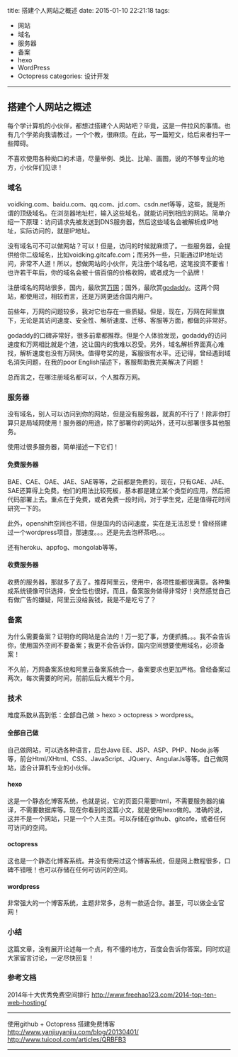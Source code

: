 title: 搭建个人网站之概述
date: 2015-01-10 22:21:18
tags: 
- 网站
- 域名
- 服务器
- 备案
- hexo
- WordPress
- Octopress
categories: 设计开发
---
## 搭建个人网站之概述

每个学计算机的小伙伴，都想过搭建个人网站吧？毕竟，这是一件拉风的事情。也有几个学弟向我请教过，一个个教，很麻烦。在此，写一篇短文，给后来者扫平一些障碍。

不喜欢使用各种拗口的术语，尽量举例、类比、比喻、画图，说的不够专业的地方，小伙伴们见谅！

### 域名
voidking.com、baidu.com、qq.com、jd.com、csdn.net等等，这些，就是所谓的顶级域名。在浏览器地址栏，输入这些域名，就能访问到相应的网站。简单介绍一下原理：访问请求先被发送到DNS服务器，然后这些域名会被解析成IP地址，实际访问的，就是IP地址。
<!--more-->
没有域名可不可以做网站？可以！但是，访问的时候就麻烦了。一些服务器，会提供给你二级域名，比如voidking.gitcafe.com；而另外一些，只能通过IP地址访问，非常不人道！所以，想做网站的小伙伴，先注册个域名吧，这笔投资不要省！也许若干年后，你的域名会被十倍百倍的价格收购，或者成为一个品牌！

注册域名的网站很多，国内，最欣赏[万网](http://www.net.cn/)；国外，最欣赏[godaddy](https://www.godaddy.com/)。这两个网站，都使用过，相较而言，还是万网更适合国内用户。

前些年，万网的问题较多，我对它也存在一些质疑。但是，现在，万网在阿里旗下，无论是其访问速度、安全性、解析速度、迁移、客服等方面，都做的非常好。

godaddy的口碑非常好，很多前辈都推荐。但是个人体验发现，godaddy的访问速度和万网相比就是个渣，这让国内的我难以忍受。另外，域名解析界面真心难找，解析速度也没有万网快。值得夸奖的是，客服很有水平。还记得，曾经遇到域名消失问题，在我的poor English描述下，客服帮助我完美解决了问题！

总而言之，在哪注册域名都可以，个人推荐万网。

### 服务器
没有域名，别人可以访问到你的网站，但是没有服务器，就真的不行了！除非你打算只是局域网使用！服务器的用途，除了部署你的网站外，还可以部署很多其他服务。

使用过很多服务器，简单描述一下它们！
#### 免费服务器
BAE、CAE、GAE、JAE、SAE等等，之前都是免费的，现在，只有GAE、JAE、SAE还算得上免费。他们的用法比较死板，基本都是建立某个类型的应用，然后把代码部署上去。重点在于免费，或者免费一段时间，对于学生党，还是值得花时间研究一下的。

此外，openshift空间也不错，但是国内的访问速度，实在是无法忍受！曾经搭建过一个wordpress项目，那速度。。。还是先去泡杯茶吧。。。

还有heroku、appfog、mongolab等等。

#### 收费服务器
收费的服务器，那就多了去了。推荐阿里云，使用中，各项性能都很满意。各种集成系统镜像可供选择，安全性也很好。而且，备案服务做得非常好！突然感觉自己有做广告的嫌疑，阿里云没给我钱，我是不是吃亏了？

### 备案
为什么需要备案？证明你的网站是合法的！万一犯了事，方便抓捕。。。我不会告诉你，使用国外空间不要备案；我更不会告诉你，国内空间想要使用域名，必须备案！

不久前，万网备案系统和阿里云备案系统合一，备案要求也更加严格。曾经备案过两次，每次需要的时间，前前后后大概半个月。

### 技术
难度系数从高到低：全部自己做 > hexo > octopress > wordpress。
#### 全部自己做
自己做网站，可以选各种语言，后台Jave EE、JSP、ASP、PHP、Node.js等等，前台Html/XHtml、CSS、JavaScript、JQuery、AngularJs等等。自己做网站，适合计算机专业的小伙伴。

#### hexo
这是一个静态化博客系统，也就是说，它的页面只需要html，不需要服务器的编译，不需要数据库等。现在你看到的这篇小文，就是使用hexo做的。准确的说，这并不是一个网站，只是一个个人主页。可以存储在github、gitcafe，或者任何可访问的空间。

#### octopress
这也是一个静态化博客系统。并没有使用过这个博客系统，但是网上教程很多，口碑不错哦！也可以存储在任何可访问的空间。

#### wordpress
非常强大的一个博客系统，主题非常多，总有一款适合你。甚至，可以做企业官网！

### 小结
这篇文章，没有展开论述每一个点，有不懂的地方，百度会告诉你答案。同时欢迎大家留言讨论，一定尽快回复！


### 参考文档

2014年十大优秀免费空间排行
http://www.freehao123.com/2014-top-ten-web-hosting/

------

使用github + Octopress 搭建免费博客
http://www.yanjiuyanjiu.com/blog/20130401/
http://www.tuicool.com/articles/QRBFB3

------

